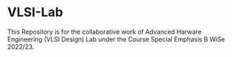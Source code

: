 # VLSI-Lab
This Repository is for the collaborative work of Advanced Harware Engineering (VLSI Design) Lab under the Course Special Emphasis B WiSe 2022/23.
